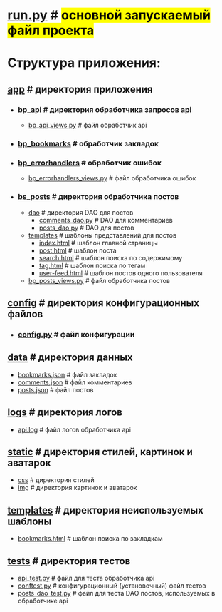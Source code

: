 # [run.py](run.py) # <mark>основной запускаемый файл проекта

# Структура приложения:

## [app](app) # директория приложения
- ### [bp_api](app/bp_api) # директория обработчика запросов api
  - [bp_api_views.py](bp_api%2Fbp_api_views.py) # файл обработчик api
- ### [bp_bookmarks](app/bp_bookmarks) # обработчик закладок
- ### [bp_errorhandlers](app/bp_errorhandlers) # обработчик ошибок
  - [bp_errorhandlers_views.py](app%2Fbp_errorhandlers%2Fbp_errorhandlers_views.py) # файл обработчика ошибок
- ### [bs_posts](app/bs_posts) # директория обработчика постов
  - [dao](app%2Fbp_posts%2Fdao) # директория DAO для постов
    - [comments_dao.py](app%2Fbp_posts%2Fdao%2Fcomments_dao.py) # DAO для комментариев
    - [posts_dao.py](app%2Fbp_posts%2Fdao%2Fposts_dao.py) # DAO для постов
  - [templates](app%2Fbp_posts%2Ftemplates) # шаблоны представлений для постов
    - [index.html](app%2Fbp_posts%2Ftemplates%2Findex.html) # шаблон главной страницы
    - [post.html](app%2Fbp_posts%2Ftemplates%2Fpost.html) # шаблон поста
    - [search.html](app%2Fbp_posts%2Ftemplates%2Fsearch.html) # шаблон поиска по содержимому
    - [tag.html](app%2Fbp_posts%2Ftemplates%2Ftag.html) # шаблон поиска по тегам
    - [user-feed.html](app%2Fbp_posts%2Ftemplates%2Fuser-feed.html) # шаблон постов одного пользователя
  - [bp_posts_views.py](app%2Fbp_posts%2Fbp_posts_views.py) # файл обработчика постов

## [config](config) # директория конфигурационных файлов
- ### [config.py](config/config.py) # файл конфигурации

## [data](data) # директория данных
  - [bookmarks.json](data%2Fbookmarks.json) # файл закладок
  - [comments.json](data%2Fcomments.json) # файл комментариев
  - [posts.json](data%2Fposts.json) # файл постов

## [logs](logs) # директория логов
  - [api.log](logs%2Fapi.log) # файл логов обработчика api

## [static](static) # директория стилей, картинок и аватарок
  - [css](static%2Fcss) # директория стилей
  - [img](static%2Fimg) # директория картинок и аватарок

## [templates](templates) # директория неиспользуемых шаблоны
  - [bookmarks.html](templates%2Fbookmarks.html) # шаблон поиска по закладкам 
  
## [tests](tests) # директория тестов
  - [api_test.py](tests%2Fapi_test.py) # файл для теста обработчика api
  - [conftest.py](tests%2Fconftest.py) # конфигурационный (установочный) файл тестов
  - [posts_dao_test.py](tests%2Fposts_dao_test.py) # файл для теста DAO постов, используемых в обработчике api 
